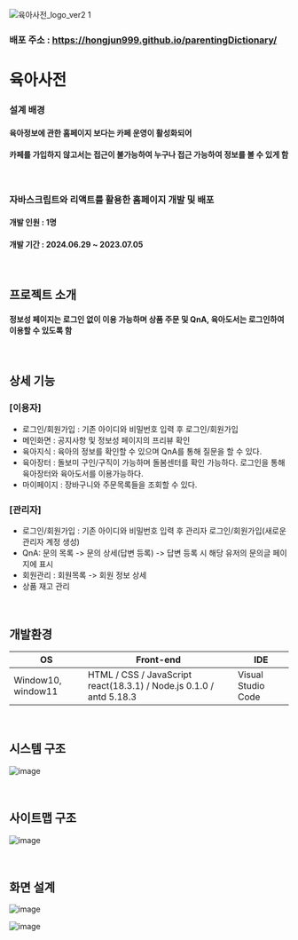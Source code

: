 ![육아사전_logo_ver2 1](https://github.com/hongjun999/parentingDictionary/assets/174400781/5026c03c-051a-4e5d-94b0-281d691f6b3a)

### 배포 주소 : https://hongjun999.github.io/parentingDictionary/


# 육아사전
### 설계 배경
#### 육아정보에 관한 홈페이지 보다는 카페 운영이 활성화되어 
#### 카페를 가입하지 않고서는 접근이 불가능하여 누구나 접근 가능하여 정보를 볼 수 있게 함

<br />

### 자바스크립트와 리액트를 활용한 홈페이지 개발 및 배포

#### 개발 인원 : 1명

#### 개발 기간 : 2024.06.29 ~ 2023.07.05

<br />

## 프로젝트 소개
#### 정보성 페이지는 로그인 없이 이용 가능하며 상품 주문 및 QnA, 육아도서는 로그인하여 이용할 수 있도록 함

<br />


## 상세 기능

### [이용자]
- 로그인/회원가입 : 기존 아이디와 비밀번호 입력 후 로그인/회원가입
- 메인화면 : 공지사항 및 정보성 페이지의 프리뷰 확인
- 육아지식 : 육아의 정보를 확인할 수 있으며 QnA를 통해 질문을 할 수 있다.
- 육아장터 : 돌보미 구인/구직이 가능하며 돌봄센터를 확인 가능하다.
            로그인을 통해 육아장터와 육아도서를 이용가능하다.
- 마이페이지 : 장바구니와 주문목록들을 조회할 수 있다.

### [관리자]
- 로그인/회원가입 : 기존 아이디와 비밀번호 입력 후 관리자 로그인/회원가입(새로운 관리자 계정 생성)
- QnA: 문의 목록 -> 문의 상세(답변 등록) -> 답변 등록 시 해당 유저의 문의글 페이지에 표시
- 회원관리 : 회원목록 -> 회원 정보 상세
- 상품 재고 관리

<br />

## 개발환경

|OS| Front-end| IDE
|---------|-------------|----------|
|Window10, window11| HTML / CSS / JavaScript react(18.3.1) / Node.js 0.1.0 / antd 5.18.3| Visual Studio Code

<br />

## 시스템 구조
![image](https://github.com/hongjun999/parentingDictionary/assets/174400781/05e5ab04-4e7f-4d70-ab10-ddffc77125d4)

<br />

## 사이트맵 구조
![image](https://github.com/hongjun999/parentingDictionary/assets/174400781/4d8f84cf-5538-4f73-a8fc-597677ddd90f)

<br />

## 화면 설계
![image](https://github.com/hongjun999/parentingDictionary/assets/174400781/fec121d6-5466-4a17-823f-46e75c6507c1)

![image](https://github.com/hongjun999/parentingDictionary/assets/174400781/f8e6b731-49ff-457d-a8f7-363639709dee)



 
